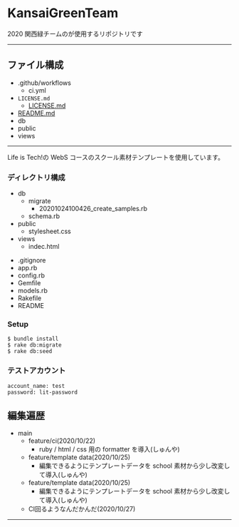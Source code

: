# KansaiGreenTeam

2020 関西緑チームのが使用するリポジトリです

---

## ファイル構成

- .github/workflows
  - ci.yml
- `LICENSE.md`
  - [LICENSE.md](#https://github.com/turbott/KansaiGreenTeam/blob/main/LICENSE.md/LICENSE.md)
- [README.md](#https://github.com/turbott/KansaiGreenTeam/blob/main/README.md)
- db
- public
- views

---

Life is Tech!の WebS コースのスクール素材テンプレートを使用しています。

### ディレクトリ構成

- db
  - migrate
    - 20201024100426_create_samples.rb
  * schema.rb
- public
  - stylesheet.css
- views
  - indec.html

* .gitignore
* app.rb
* config.rb
* Gemfile
* models.rb
* Rakefile
* README

### Setup

```
$ bundle install
$ rake db:migrate
$ rake db:seed
```

### テストアカウント

```
account_name: test
password: lit-password
```

## 編集遍歴

- main
  - feature/ci(2020/10/22)
    - ruby / html / css 用の formatter を導入(しゅんや)
  - feature/template data(2020/10/25)
    - 編集できるようにテンプレートデータを school 素材から少し改変して導入(しゅんや)
  - feature/template data(2020/10/25)
    - 編集できるようにテンプレートデータを school 素材から少し改変して導入(しゅんや)
  - CI回るようなんだかんだ(2020/10/27)
---

